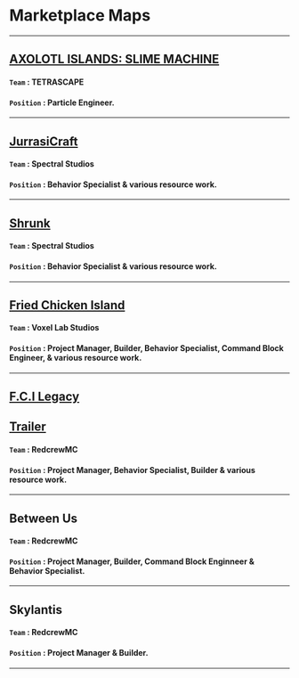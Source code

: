 # **Marketplace Maps**
***
## **[AXOLOTL ISLANDS: SLIME MACHINE](https://www.minecraft.net/en-us/marketplace/pdp?id=09f26fb5-669f-426f-a3de-b1015ed0faec)**
#### `Team` : TETRASCAPE
#### `Position` : Particle Engineer.
***
## **[JurrasiCraft](https://www.minecraft.net/en-us/marketplace/pdp?id=f60e760b-969b-4527-bb08-fa0ddac1507d)**
#### `Team` : Spectral Studios
#### `Position` : Behavior Specialist & various resource work.
***
## **[Shrunk](https://www.minecraft.net/en-us/marketplace/pdp?id=81ae4c09-3bc5-4b1a-a805-115d1cbbd7b3)**
#### `Team` : Spectral Studios
#### `Position` : Behavior Specialist & various resource work.
***
## **[Fried Chicken Island](https://www.minecraft.net/en-us/marketplace/pdp?id=31defbbf-2e4b-489e-a2f0-f2b5ce0d5aeb)**
#### `Team` : Voxel Lab Studios
#### `Position` : Project Manager, Builder, Behavior Specialist, Command Block Engineer, & various resource work.
***
## **[F.C.I Legacy](https://www.voxellabstudios.com/post/cali-don-s-fried-chicken-island)**
## **[Trailer](https://www.youtube.com/watch?v=kMQtnanfuQU)**
#### `Team` : RedcrewMC
#### `Position` : Project Manager, Behavior Specialist, Builder & various resource work.
***
## **Between Us**
#### `Team` : RedcrewMC
#### `Position` : Project Manager, Builder, Command Block Enginneer & Behavior Specialist.
***
## **Skylantis**
#### `Team` : RedcrewMC
#### `Position` : Project Manager & Builder.
***

